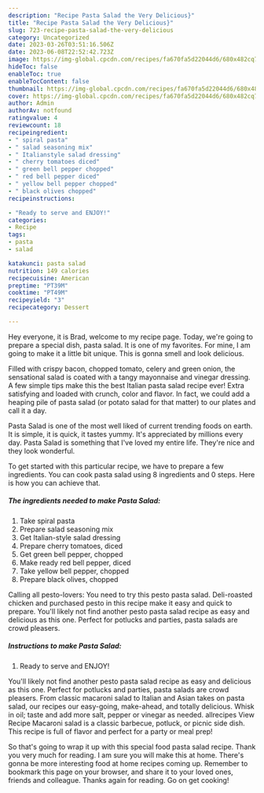 ```yaml
---
description: "Recipe Pasta Salad the Very Delicious}"
title: "Recipe Pasta Salad the Very Delicious}"
slug: 723-recipe-pasta-salad-the-very-delicious
category: Uncategorized
date: 2023-03-26T03:51:16.506Z
date: 2023-06-08T22:52:42.723Z
image: https://img-global.cpcdn.com/recipes/fa670fa5d22044d6/680x482cq70/pasta-salad-recipe-main-photo.jpg
hideToc: false
enableToc: true
enableTocContent: false
thumbnail: https://img-global.cpcdn.com/recipes/fa670fa5d22044d6/680x482cq70/pasta-salad-recipe-main-photo.jpg
cover: https://img-global.cpcdn.com/recipes/fa670fa5d22044d6/680x482cq70/pasta-salad-recipe-main-photo.jpg
author: Admin
authorAv: notfound
ratingvalue: 4
reviewcount: 18
recipeingredient:
- " spiral pasta"
- " salad seasoning mix"
- " Italianstyle salad dressing"
- " cherry tomatoes diced"
- " green bell pepper chopped"
- " red bell pepper diced"
- " yellow bell pepper chopped"
- " black olives chopped"
recipeinstructions:

- "Ready to serve and ENJOY!"
categories:
- Recipe
tags:
- pasta
- salad

katakunci: pasta salad 
nutrition: 149 calories
recipecuisine: American
preptime: "PT39M"
cooktime: "PT49M"
recipeyield: "3"
recipecategory: Dessert

---
```



Hey everyone, it is Brad, welcome to my recipe page. Today, we're going to prepare a special dish, pasta salad. It is one of my favorites. For mine, I am going to make it a little bit unique. This is gonna smell and look delicious.

Filled with crispy bacon, chopped tomato, celery and green onion, the sensational salad is coated with a tangy mayonnaise and vinegar dressing. A few simple tips make this the best Italian pasta salad recipe ever! Extra satisfying and loaded with crunch, color and flavor. In fact, we could add a heaping pile of pasta salad (or potato salad for that matter) to our plates and call it a day.

Pasta Salad is one of the most well liked of current trending foods on earth. It is simple, it is quick, it tastes yummy. It's appreciated by millions every day. Pasta Salad is something that I've loved my entire life. They're nice and they look wonderful.


To get started with this particular recipe, we have to prepare a few ingredients. You can cook pasta salad using 8 ingredients and 0 steps. Here is how you can achieve that.

<!--inarticleads1-->

##### The ingredients needed to make Pasta Salad:

1. Take  spiral pasta
1. Prepare  salad seasoning mix
1. Get  Italian-style salad dressing
1. Prepare  cherry tomatoes, diced
1. Get  green bell pepper, chopped
1. Make ready  red bell pepper, diced
1. Take  yellow bell pepper, chopped
1. Prepare  black olives, chopped


Calling all pesto-lovers: You need to try this pesto pasta salad. Deli-roasted chicken and purchased pesto in this recipe make it easy and quick to prepare. You&#39;ll likely not find another pesto pasta salad recipe as easy and delicious as this one. Perfect for potlucks and parties, pasta salads are crowd pleasers. 

<!--inarticleads2-->

##### Instructions to make Pasta Salad:


1. Ready to serve and ENJOY!

You&#39;ll likely not find another pesto pasta salad recipe as easy and delicious as this one. Perfect for potlucks and parties, pasta salads are crowd pleasers. From classic macaroni salad to Italian and Asian takes on pasta salad, our recipes our easy-going, make-ahead, and totally delicious. Whisk in oil; taste and add more salt, pepper or vinegar as needed. allrecipes View Recipe Macaroni salad is a classic barbecue, potluck, or picnic side dish. This recipe is full of flavor and perfect for a party or meal prep! 

So that's going to wrap it up with this special food pasta salad recipe. Thank you very much for reading. I am sure you will make this at home. There's gonna be more interesting food at home recipes coming up. Remember to bookmark this page on your browser, and share it to your loved ones, friends and colleague. Thanks again for reading. Go on get cooking!

